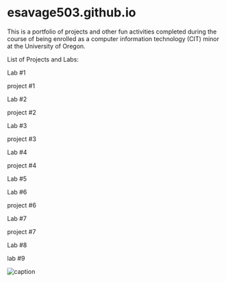 # esavage503.github.io
This is a portfolio of projects and other fun activities completed during the course of being enrolled as a computer information technology (CIT) minor at the University of Oregon.

List of Projects and Labs:

Lab #1

project #1

Lab #2

project #2

Lab #3

project #3

Lab #4

project #4

Lab #5

Lab #6

project #6

Lab #7

project #7

Lab #8

lab #9

![caption](https://github.com/esavage503/esavage503.github.io/assets/133798441/b7ec67cc-8edf-403a-9304-373a871760c5)

